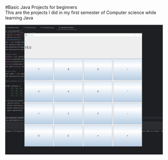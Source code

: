 #Basic Java Projects for beginners  
This are the projects I did in my first semester of Computer science while learning Java  

![Calculator screenshot](https://github.com/Mou2004/Basic_Java_Projects/blob/main/calculator.PNG)
